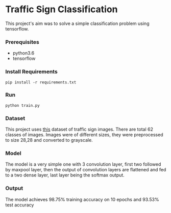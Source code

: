 # Traffic Sign Classification 
This project's aim was to solve a simple classification problem using tensorflow.

### Prerequisites 
* python3.6
* tensorflow 

### Install Requirements 
```Language
pip install -r requirements.txt
```
### Run 
```Language
python train.py
```
### Dataset
This project uses [this](https://btsd.ethz.ch/shareddata/) dataset of traffic sign images. There are total 62 classes of images. Images were of different sizes, they were preprocessed to size 28,28 and converted to grayscale.


### Model 

The model is a very simple one with 3 convolution layer, first two followed by maxpool layer, then the output of convolution layers are flattened and fed to a two dense layer, last layer being the softmax output.

### Output

The model achieves 98.75% training accuracy on 10 epochs and 93.53% test accuracy 